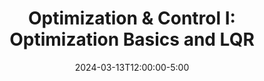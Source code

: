 ---
type: lecture
date: 2024-03-13T12:00:00-5:00
title: "Optimization & Control I: Optimization Basics and LQR"
tldr: "Introduction to optimization, optimal control and MIMO systems."
thumbnail: /static_files/presentations/lec14.png
hide_from_announcments: true
links: 
    - url: https://slides.google.com
      name: slides
---